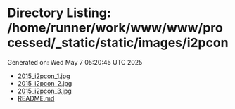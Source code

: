 # Directory Listing: /home/runner/work/www/www/processed/_static/static/images/i2pcon
Generated on: Wed May  7 05:20:45 UTC 2025

- [2015_i2pcon_1.jpg](2015_i2pcon_1.jpg)
- [2015_i2pcon_2.jpg](2015_i2pcon_2.jpg)
- [2015_i2pcon_3.jpg](2015_i2pcon_3.jpg)
- [README.md](README.md)
